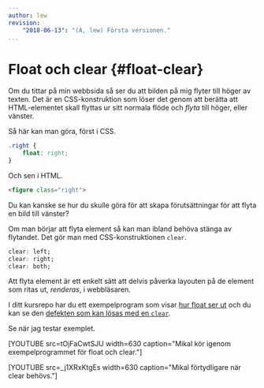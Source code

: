 ```yaml
---
author: lew
revision:
    "2018-06-13": "(A, lew) Första versionen."
...
```

Float och clear {#float-clear}
=======================

Om du tittar på min webbsida så ser du att bilden på mig flyter till höger av texten. Det är en CSS-konstruktion som löser det genom att berätta att HTML-elementet skall flyttas ur sitt normala flöde och *flyta* till höger, eller vänster.

Så här kan man göra, först i CSS.

```css
.right {
    float: right;
}
```

Och sen i HTML.

```html
<figure class="right">
```

Du kan kanske se hur du skulle göra för att skapa förutsättningar för att flyta en bild till vänster?

Om man börjar att flyta element så kan man ibland behöva stänga av flytandet. Det gör man med CSS-konstruktionen `clear`.

```css
clear: left;
clear: right;
clear: both;
```

Att flyta element är ett enkelt sätt att delvis påverka layouten på de element som ritas ut, *renderas*, i webbläsaren.

I ditt kursrepo har du ett exempelprogram som visar [hur float ser ut](/repo/htmlphp/example/float/float.html) och du kan se den [defekten som kan lösas med en `clear`](/repo/htmlphp/example/float/float-clear.html).

Se när jag testar exemplet.

[YOUTUBE src=tOjFaCwtSJU width=630 caption="Mikal kör igenom exempelprogrammet för float och clear."]

[YOUTUBE src=_j1XRxKtgEs width=630 caption="Mikal förtydligare när clear behövs."]
